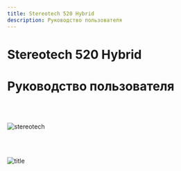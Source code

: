 ```yaml
---
title: Stereotech 520 Hybrid
description: Руководство пользователя
---
```


# Stereotech 520 Hybrid

# Руководство пользователя

<br/><br/>

![stereotech](/docs/stereotech.jpg)

<br/><br/>

![title](/docs/ste520/main.jpg)

